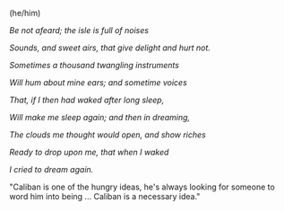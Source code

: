 (he/him)

*Be not afeard; the isle is full of noises*

*Sounds, and sweet airs, that give delight and hurt not.*

*Sometimes a thousand twangling instruments*

*Will hum about mine ears; and sometime voices*

*That, if I then had waked after long sleep,*

*Will make me sleep again; and then in dreaming,*

*The clouds me thought would open, and show riches*

*Ready to drop upon me, that when I waked*

*I cried to dream again.*


"Caliban is one of the hungry ideas, he's always looking for someone to word him into being ... Caliban is a necessary idea."
